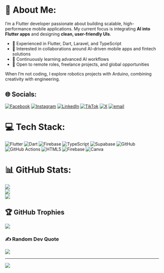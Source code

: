 # 💫 About Me:
I’m a Flutter developer passionate about building scalable, high-performance mobile applications. My current focus is integrating **AI into Flutter apps** and designing **clean, user-friendly UIs**.  

- 🔹 Experienced in Flutter, Dart, Laravel, and TypeScript  
- 🔹 Interested in collaborations around AI-driven mobile apps and fintech solutions  
- 🔹 Continuously learning advanced AI workflows  
- 🔹 Open to remote roles, freelance projects, and global opportunities  

When I’m not coding, I explore robotics projects with Arduino, combining creativity with engineering.



## 🌐 Socials:
[![Facebook](https://img.shields.io/badge/Facebook-%231877F2.svg?logo=Facebook&logoColor=white)](https://facebook.com/fluttering.nannoy) [![Instagram](https://img.shields.io/badge/Instagram-%23E4405F.svg?logo=Instagram&logoColor=white)](https://instagram.com/fluttering_nannoy) [![LinkedIn](https://img.shields.io/badge/LinkedIn-%230077B5.svg?logo=linkedin&logoColor=white)](https://linkedin.com/in/nathaniel-olaleye) [![TikTok](https://img.shields.io/badge/TikTok-%23000000.svg?logo=TikTok&logoColor=white)](https://tiktok.com/@@flutteringnannoy) [![X](https://img.shields.io/badge/X-black.svg?logo=X&logoColor=white)](https://x.com/DevNannoy) [![email](https://img.shields.io/badge/Email-D14836?logo=gmail&logoColor=white)](mailto:nathanielolaleyefluttering@gmail.com) 

# 💻 Tech Stack:
![Flutter](https://img.shields.io/badge/Flutter-%2302569B.svg?style=for-the-badge&logo=Flutter&logoColor=white) ![Dart](https://img.shields.io/badge/dart-%230175C2.svg?style=for-the-badge&logo=dart&logoColor=white) ![Firebase](https://img.shields.io/badge/firebase-%23039BE5.svg?style=for-the-badge&logo=firebase) ![TypeScript](https://img.shields.io/badge/typescript-%23007ACC.svg?style=for-the-badge&logo=typescript&logoColor=white) ![Supabase](https://img.shields.io/badge/Supabase-3ECF8E?style=for-the-badge&logo=supabase&logoColor=white) ![GitHub](https://img.shields.io/badge/github-%23121011.svg?style=for-the-badge&logo=github&logoColor=white) ![GitHub Actions](https://img.shields.io/badge/github%20actions-%232671E5.svg?style=for-the-badge&logo=githubactions&logoColor=white) ![HTML5](https://img.shields.io/badge/html5-%23E34F26.svg?style=for-the-badge&logo=html5&logoColor=white) ![Firebase](https://img.shields.io/badge/firebase-a08021?style=for-the-badge&logo=firebase&logoColor=ffcd34) ![Canva](https://img.shields.io/badge/Canva-%2300C4CC.svg?style=for-the-badge&logo=Canva&logoColor=white)
# 📊 GitHub Stats:
![](https://github-readme-stats.vercel.app/api?username=Nannoy&theme=github_dark&hide_border=true&include_all_commits=true&count_private=false)<br/>
![](https://nirzak-streak-stats.vercel.app/?user=Nannoy&theme=github_dark&hide_border=true)<br/>
![](https://github-readme-stats.vercel.app/api/top-langs/?username=Nannoy&theme=github_dark&hide_border=true&include_all_commits=true&count_private=false&layout=compact)

## 🏆 GitHub Trophies
![](https://github-profile-trophy.vercel.app/?username=Nannoy&theme=radical&no-frame=false&no-bg=true&margin-w=4)

### ✍️ Random Dev Quote
![](https://quotes-github-readme.vercel.app/api?type=horizontal&theme=radical)

---
[![](https://visitcount.itsvg.in/api?id=Nannoy&icon=0&color=1)](https://visitcount.itsvg.in)

<!-- Proudly created with GPRM ( https://gprm.itsvg.in ) -->
